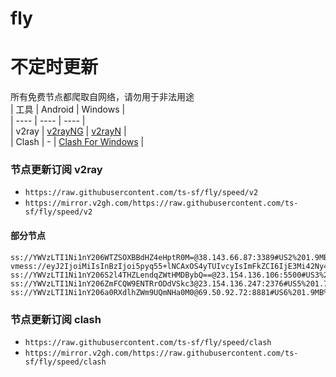 # fly
# 不定时更新
所有免费节点都爬取自网络，请勿用于非法用途  
|  工具  | Android  | Windows  |  
|  ----  | ----   | ----  |  
| v2ray  | [v2rayNG](https://github.com/2dust/v2rayNG/releases) | [v2rayN](https://github.com/2dust/v2rayN/releases) |  
| Clash  | - | [Clash For Windows](https://github.com/2dust/clashN/releases) | 
  
### 节点更新订阅  v2ray
- `https://raw.githubusercontent.com/ts-sf/fly/speed/v2`  
- `https://mirror.v2gh.com/https://raw.githubusercontent.com/ts-sf/fly/speed/v2`  

#### 部分节点  
``` 
ss://YWVzLTI1Ni1nY206WTZSOXBBdHZ4eHptR0M=@38.143.66.87:3389#US2%201.9MB%2Fs
vmess://eyJ2IjoiMiIsInBzIjoi5pyq55+lNCAxOS4yTUIvcyIsImFkZCI6IjE3Mi42Ny4yMDQuODQiLCJwb3J0IjoiNDQzIiwiaWQiOiI5NTBkYjZhYS00OTI2LTQ2MTYtODE2ZS1lYzAzMTJkY2I4N2IiLCJhaWQiOiIwIiwic2N5IjoiYXV0byIsIm5ldCI6IndzIiwidHlwZSI6IiIsImhvc3QiOiJqYWhma2poYS5jZmQiLCJwYXRoIjoiL2xpbmt3cyIsInRscyI6InRscyIsInNuaSI6ImphaGZramhhLmNmZCIsInRlc3RfbmFtZSI6IjQifQ==
ss://YWVzLTI1Ni1nY206S2l4THZLendqZWtHMDBybQ==@23.154.136.106:5500#US3%202.0MB%2Fs
ss://YWVzLTI1Ni1nY206ZmFCQW9ENTRrODdVSkc3@23.154.136.247:2376#US5%201.7MB%2Fs
ss://YWVzLTI1Ni1nY206a0RXdlhZWm9UQmNHa0M0@69.50.92.72:8881#US6%201.9MB%2Fs
```
### 节点更新订阅  clash
- `https://raw.githubusercontent.com/ts-sf/fly/speed/clash`  
- `https://mirror.v2gh.com/https://raw.githubusercontent.com/ts-sf/fly/speed/clash`  


